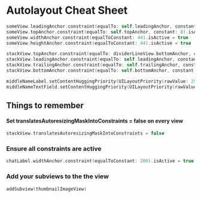 # Autolayout Cheat Sheet

```swift
someView.leadingAnchor.constraint(equalTo: self.leadingAnchor, constant: 8).isActive = true
someView.topAnchor.constraint(equalTo: self.topAnchor, constant: 8).isActive = true
someView.widthAnchor.constraint(equalToConstant: 44).isActive = true
someView.heightAnchor.constraint(equalToConstant: 44).isActive = true

stackView.topAnchor.constraint(equalTo: dividerLineView.bottomAnchor, constant: 8).isActive = true
stackView.leadingAnchor.constraint(equalTo: self.leadingAnchor, constant: 12).isActive = true
stackView.trailingAnchor.constraint(equalTo: self.trailingAnchor, constant: -12).isActive = true
stackView.bottomAnchor.constraint(equalTo: self.bottomAnchor, constant: -8).isActive = true

middleNameLabel.setContentHuggingPriority(UILayoutPriority(rawValue: 251), for: .horizontal)
middleNameTextField.setContentHuggingPriority(UILayoutPriority(rawValue: 48), for: .horizontal);
```

## Things to remember

#### Set translatesAutoresizingMaskIntoConstraints = false on every view

```swift
stackView.translatesAutoresizingMaskIntoConstraints = false
```

### Ensure all constraints are active

```swift
chatLabel.widthAnchor.constraint(equalToConstant: 200).isActive = true
```

### Add your subviews to the the view

```swift
addSubview(thumbnailImageView)
```